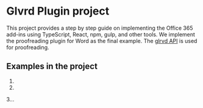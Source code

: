 # Glvrd Plugin project
This project provides a step by step guide on implementing the Office 365 add-ins using TypeScript, React, npm, gulp, and other tools.
We implement the proofreading plugin for Word as the final example. The [glrvd API](https://glvrd.ru/api/) is used for proofreading.

## Examples in the project
1.
2.
3...
